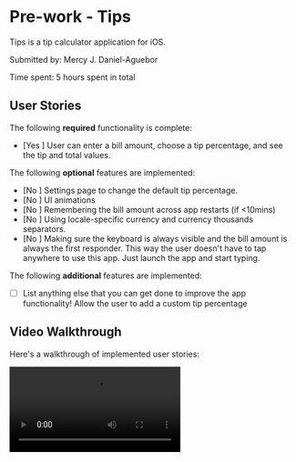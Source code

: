 # Pre-work - Tips

Tips is a tip calculator application for iOS.

Submitted by: Mercy J. Daniel-Aguebor

Time spent: 5 hours spent in total

## User Stories

The following **required** functionality is complete:

* [Yes ] User can enter a bill amount, choose a tip percentage, and see the tip and total values.

The following **optional** features are implemented:
* [No ] Settings page to change the default tip percentage.
* [No ] UI animations
* [No ] Remembering the bill amount across app restarts (if <10mins)
* [No ] Using locale-specific currency and currency thousands separators.
* [No ] Making sure the keyboard is always visible and the bill amount is always the first responder. This way the user doesn't have to tap anywhere to use this app. Just launch the app and start typing.

The following **additional** features are implemented:

- [ ] List anything else that you can get done to improve the app functionality!
Allow the user to add a custom tip percentage

## Video Walkthrough 

Here's a walkthrough of implemented user stories:

<video src='https://imgur.com/Rm46v5u' title='Video Walkthrough' width='' alt='Video Walkthrough' />

GIF created with [LiceCap](http://www.cockos.com/licecap/).

## Notes

Describe any challenges encountered while building the app.
Had to build a new app, the old app kept crashing for unknown reasons
The error given was array out of bounds which after debugging was not so.

Because I used a friends Mac getting permission to git was not possible, as well as adding additional features within the 
time constraint


## License

    Copyright [yyyy] [name of copyright owner]

    Licensed under the Apache License, Version 2.0 (the "License");
    you may not use this file except in compliance with the License.
    You may obtain a copy of the License at

        http://www.apache.org/licenses/LICENSE-2.0

    Unless required by applicable law or agreed to in writing, software
    distributed under the License is distributed on an "AS IS" BASIS,
    WITHOUT WARRANTIES OR CONDITIONS OF ANY KIND, either express or implied.
    See the License for the specific language governing permissions and
    limitations under the License.
